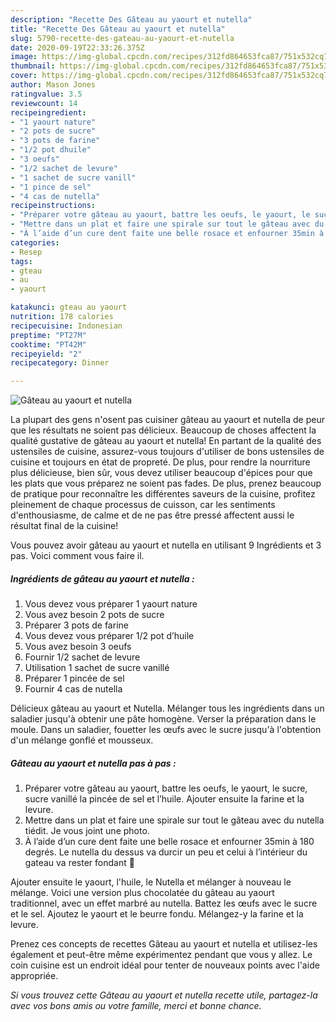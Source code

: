 ```yaml
---
description: "Recette Des Gâteau au yaourt et nutella"
title: "Recette Des Gâteau au yaourt et nutella"
slug: 5790-recette-des-gateau-au-yaourt-et-nutella
date: 2020-09-19T22:33:26.375Z
image: https://img-global.cpcdn.com/recipes/312fd864653fca87/751x532cq70/gateau-au-yaourt-et-nutella-photo-principale-de-la-recette.jpg
thumbnail: https://img-global.cpcdn.com/recipes/312fd864653fca87/751x532cq70/gateau-au-yaourt-et-nutella-photo-principale-de-la-recette.jpg
cover: https://img-global.cpcdn.com/recipes/312fd864653fca87/751x532cq70/gateau-au-yaourt-et-nutella-photo-principale-de-la-recette.jpg
author: Mason Jones
ratingvalue: 3.5
reviewcount: 14
recipeingredient:
- "1 yaourt nature"
- "2 pots de sucre"
- "3 pots de farine"
- "1/2 pot dhuile"
- "3 oeufs"
- "1/2 sachet de levure"
- "1 sachet de sucre vanill"
- "1 pince de sel"
- "4 cas de nutella"
recipeinstructions:
- "Préparer votre gâteau au yaourt, battre les oeufs, le yaourt, le sucre, sucre vanillé la pincée de sel et l’huile. Ajouter ensuite la farine et la levure."
- "Mettre dans un plat et faire une spirale sur tout le gâteau avec du nutella tiédit. Je vous joint une photo."
- "À l’aide d’un cure dent faite une belle rosace et enfourner 35min à 180 degrés. Le nutella du dessus va durcir un peu et celui à l’intérieur du gateau va rester fondant 🤤"
categories:
- Resep
tags:
- gteau
- au
- yaourt

katakunci: gteau au yaourt 
nutrition: 178 calories
recipecuisine: Indonesian
preptime: "PT27M"
cooktime: "PT42M"
recipeyield: "2"
recipecategory: Dinner

---
```



![Gâteau au yaourt et nutella](https://img-global.cpcdn.com/recipes/312fd864653fca87/751x532cq70/gateau-au-yaourt-et-nutella-photo-principale-de-la-recette.jpg)

La plupart des gens n'osent pas cuisiner gâteau au yaourt et nutella de peur que les résultats ne soient pas délicieux. Beaucoup de choses affectent la qualité gustative de gâteau au yaourt et nutella! En partant de la qualité des ustensiles de cuisine, assurez-vous toujours d'utiliser de bons ustensiles de cuisine et toujours en état de propreté. De plus, pour rendre la nourriture plus délicieuse, bien sûr, vous devez utiliser beaucoup d'épices pour que les plats que vous préparez ne soient pas fades. De plus, prenez beaucoup de pratique pour reconnaître les différentes saveurs de la cuisine, profitez pleinement de chaque processus de cuisson, car les sentiments d'enthousiasme, de calme et de ne pas être pressé affectent aussi le résultat final de la cuisine!

<!--inarticleads1-->

Vous pouvez avoir gâteau au yaourt et nutella en utilisant 9 Ingrédients et 3 pas. Voici comment vous faire il.

##### Ingrédients de gâteau au yaourt et nutella :

1. Vous devez vous préparer 1 yaourt nature
1. Vous avez besoin 2 pots de sucre
1. Préparer 3 pots de farine
1. Vous devez vous préparer 1/2 pot d’huile
1. Vous avez besoin 3 oeufs
1. Fournir 1/2 sachet de levure
1. Utilisation 1 sachet de sucre vanillé
1. Préparer 1 pincée de sel
1. Fournir 4 cas de nutella


Délicieux gâteau au yaourt et Nutella. Mélanger tous les ingrédients dans un saladier jusqu&#39;à obtenir une pâte homogène. Verser la préparation dans le moule. Dans un saladier, fouetter les œufs avec le sucre jusqu&#39;à l&#39;obtention d&#39;un mélange gonflé et mousseux. 

<!--inarticleads2-->

##### Gâteau au yaourt et nutella pas à pas :

1. Préparer votre gâteau au yaourt, battre les oeufs, le yaourt, le sucre, sucre vanillé la pincée de sel et l’huile. Ajouter ensuite la farine et la levure.
1. Mettre dans un plat et faire une spirale sur tout le gâteau avec du nutella tiédit. Je vous joint une photo.
1. À l’aide d’un cure dent faite une belle rosace et enfourner 35min à 180 degrés. Le nutella du dessus va durcir un peu et celui à l’intérieur du gateau va rester fondant 🤤


Ajouter ensuite le yaourt, l&#39;huile, le Nutella et mélanger à nouveau le mélange. Voici une version plus chocolatée du gâteau au yaourt traditionnel, avec un effet marbré au nutella. Battez les œufs avec le sucre et le sel. Ajoutez le yaourt et le beurre fondu. Mélangez-y la farine et la levure. 

<!--inarticleads1-->

<p>
Prenez ces concepts de recettes Gâteau au yaourt et nutella et utilisez-les également et peut-être même expérimentez pendant que vous y allez. Le coin cuisine est un endroit idéal pour tenter de nouveaux points avec l'aide appropriée.
</p>

<p>
<i>Si vous trouvez cette Gâteau au yaourt et nutella recette utile, partagez-la avec vos bons amis ou votre famille, merci et bonne chance.</i>
</p>
